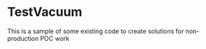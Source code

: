 TestVacuum
==========

This is a sample of some existing code to create solutions for non-production POC work
